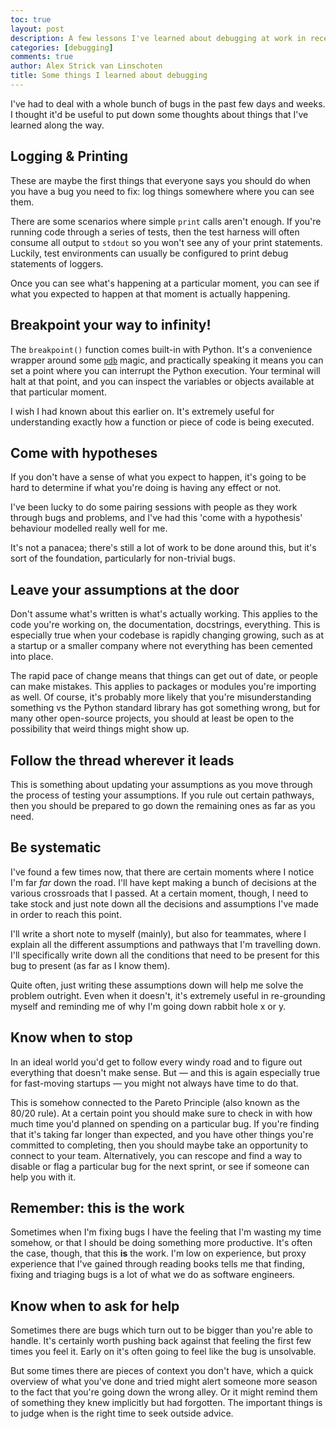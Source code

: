 ```yaml
---
toc: true
layout: post
description: A few lessons I've learned about debugging at work in recent weeks
categories: [debugging]
comments: true
author: Alex Strick van Linschoten
title: Some things I learned about debugging
---
```


I've had to deal with a whole bunch of bugs in the past few days and weeks. I thought it'd be useful to put down some thoughts about things that I've learned along the way.

## Logging & Printing

These are maybe the first things that everyone says you should do when you have a bug you need to fix: log things somewhere where you can see them.

There are some scenarios where simple `print` calls aren't enough. If you're running code through a series of tests, then the test harness will often consume all output to `stdout` so you won't see any of your print statements. Luckily, test environments can usually be configured to print debug statements of loggers.

Once you can see what's happening at a particular moment, you can see if what you expected to happen at that moment is actually happening.

## Breakpoint your way to infinity!

The `breakpoint()` function comes built-in with Python. It's a convenience wrapper around some [`pdb`](https://docs.python.org/3/library/pdb.html) magic, and practically speaking it means you can set a point where you can interrupt the Python execution. Your terminal will halt at that point, and you can inspect the variables or objects available at that particular moment.

I wish I had known about this earlier on. It's extremely useful for understanding exactly how a function or piece of code is being executed.

## Come with hypotheses

If you don't have a sense of what you expect to happen, it's going to be hard to determine if what you're doing is having any effect or not.

I've been lucky to do some pairing sessions with people as they work through bugs and problems, and I've had this 'come with a hypothesis' behaviour modelled really well for me.

It's not a panacea; there's still a lot of work to be done around this, but it's sort of the foundation, particularly for non-trivial bugs.

## Leave your assumptions at the door

Don't assume what's written is what's actually working. This applies to the code you're working on, the documentation, docstrings, everything. This is especially true when your codebase is rapidly changing growing, such as at a startup or a smaller company where not everything has been cemented into place.

The rapid pace of change means that things can get out of date, or people can make mistakes. This applies to packages or modules you're importing as well. Of course, it's probably more likely that you're misunderstanding something vs the Python standard library has got something wrong, but for many other open-source projects, you should at least be open to the possibility that weird things might show up.

## Follow the thread wherever it leads

This is something about updating your assumptions as you move through the process of testing your assumptions. If you rule out certain pathways, then you should be prepared to go down the remaining ones as far as you need.

## Be systematic

I've found a few times now, that there are certain moments where I notice I'm far _far_ down the road. I'll have kept making a bunch of decisions at the various crossroads that I passed. At a certain moment, though, I need to take stock and just note down all the decisions and assumptions I've made in order to reach this point.

I'll write a short note to myself (mainly), but also for teammates, where I explain all the different assumptions and pathways that I'm travelling down. I'll specifically write down all the conditions that need to be present for this bug to present (as far as I know them).

Quite often, just writing these assumptions down will help me solve the problem outright. Even when it doesn't, it's extremely useful in re-grounding myself and reminding me of why I'm going down rabbit hole x or y.

## Know when to stop

In an ideal world you'd get to follow every windy road and to figure out everything that doesn't make sense. But — and this is again especially true for fast-moving startups — you might not always have time to do that.

This is somehow connected to the Pareto Principle (also known as the 80/20 rule). At a certain point you should make sure to check in with how much time you'd planned on spending on a particular bug. If you're finding that it's taking far longer than expected, and you have other things you're committed to completing, then you should maybe take an opportunity to connect to your team. Alternatively, you can rescope and find a way to disable or flag a particular bug for the next sprint, or see if someone can help you with it.

## Remember: this is the work

Sometimes when I'm fixing bugs I have the feeling that I'm wasting my time somehow, or that I should be doing something more productive. It's often the case, though, that this **is** the work. I'm low on experience, but proxy experience that I've gained through reading books tells me that finding, fixing and triaging bugs is a lot of what we do as software engineers.

## Know when to ask for help

Sometimes there are bugs which turn out to be bigger than you're able to handle. It's certainly worth pushing back against that feeling the first few times you feel it. Early on it's often going to feel like the bug is unsolvable.

But some times there are pieces of context you don't have, which a quick overview of what you've done and tried might alert someone more season to the fact that you're going down the wrong alley. Or it might remind them of something they knew implicitly but had forgotten. The important things is to judge when is the right time to seek outside advice.
